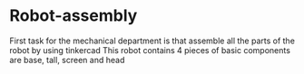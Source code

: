 # Robot-assembly
First task for the mechanical department is that assemble all the parts of the robot by using tinkercad
This robot contains 4 pieces of basic components are base, tall, screen and head
